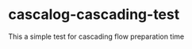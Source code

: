 cascalog-cascading-test
=======================

This a simple test for cascading flow preparation time
